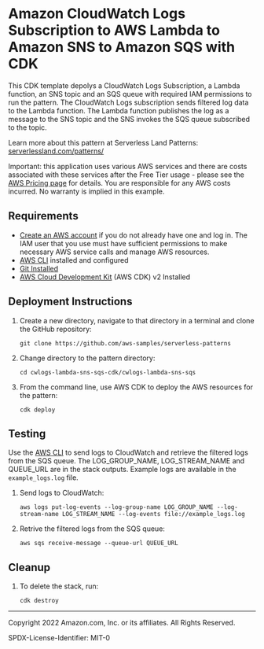 # Amazon CloudWatch Logs Subscription to AWS Lambda to Amazon SNS to Amazon SQS with CDK

This CDK template depolys a CloudWatch Logs Subscription, a Lambda function, an SNS topic and an SQS queue with required IAM permissions to run the pattern. The CloudWatch Logs subscription sends filtered log data to the Lambda function. The Lambda function publishes the log as a message to the SNS topic and the SNS invokes the SQS queue subscribed to the topic.

Learn more about this pattern at Serverless Land Patterns: [serverlessland.com/patterns/](https://serverlessland.com/patterns/)

Important: this application uses various AWS services and there are costs associated with these services after the Free Tier usage - please see the [AWS Pricing page](https://aws.amazon.com/pricing/) for details. You are responsible for any AWS costs incurred. No warranty is implied in this example.

## Requirements

- [Create an AWS account](https://portal.aws.amazon.com/gp/aws/developer/registration/index.html) if you do not already have one and log in. The IAM user that you use must have sufficient permissions to make necessary AWS service calls and manage AWS resources.
- [AWS CLI](https://docs.aws.amazon.com/cli/latest/userguide/install-cliv2.html) installed and configured
- [Git Installed](https://git-scm.com/book/en/v2/Getting-Started-Installing-Git)
- [AWS Cloud Development Kit](https://docs.aws.amazon.com/cdk/v2/guide/getting_started.html) (AWS CDK) v2 Installed

## Deployment Instructions

1. Create a new directory, navigate to that directory in a terminal and clone the GitHub repository:
   ```
   git clone https://github.com/aws-samples/serverless-patterns
   ```
2. Change directory to the pattern directory:
   ```
   cd cwlogs-lambda-sns-sqs-cdk/cwlogs-lambda-sns-sqs
   ```
3. From the command line, use AWS CDK to deploy the AWS resources for the pattern:
   ```
   cdk deploy
   ```

## Testing

Use the [AWS CLI](https://aws.amazon.com/cli/) to send logs to CloudWatch and retrieve the filtered logs from the SQS queue. The LOG_GROUP_NAME, LOG_STREAM_NAME and QUEUE_URL are in the stack outputs. Example logs are available in the `example_logs.log` file.

1. Send logs to CloudWatch:

   ```
   aws logs put-log-events --log-group-name LOG_GROUP_NAME --log-stream-name LOG_STREAM_NAME --log-events file://example_logs.log
   ```

2. Retrive the filtered logs from the SQS queue:

   ```
   aws sqs receive-message --queue-url QUEUE_URL
   ```

## Cleanup

1. To delete the stack, run:
   ```
   cdk destroy
   ```

---

Copyright 2022 Amazon.com, Inc. or its affiliates. All Rights Reserved.

SPDX-License-Identifier: MIT-0
